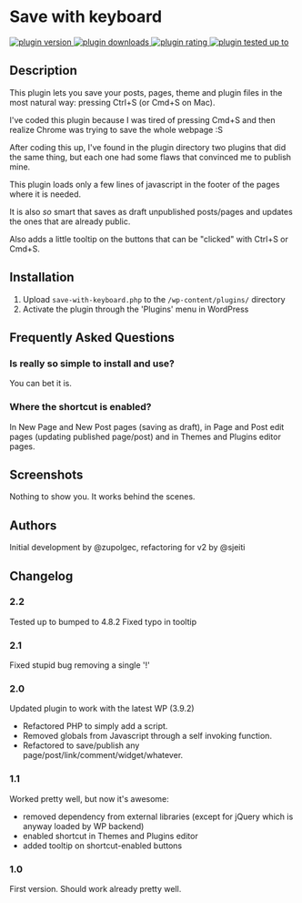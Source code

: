 # Save with keyboard

<p>
  <a href="https://wordpress.org/plugins/save-with-keyboard/">
    <img src="https://img.shields.io/wordpress/plugin/v/save-with-keyboard.svg?style=flat-square"
         alt="plugin version">
    <img src="https://img.shields.io/wordpress/plugin/dt/save-with-keyboard.svg?style=flat-square"
         alt="plugin downloads">
    <img src="https://img.shields.io/wordpress/plugin/r/save-with-keyboard.svg?style=flat-square"
         alt="plugin rating">
    <img src="https://img.shields.io/wordpress/v/save-with-keyboard.svg?style=flat-square"
         alt="plugin tested up to">
  </a>
</p>

## Description

This plugin lets you save your posts, pages, theme and plugin files in the most natural way: pressing Ctrl+S (or Cmd+S on Mac).

I've coded this plugin because I was tired of pressing Cmd+S and then realize Chrome was trying to save the whole webpage :S

After coding this up, I've found in the plugin directory two plugins that did the same thing, but each one had some flaws 
that convinced me to publish mine.

This plugin loads only a few lines of javascript in the footer of the pages where it is needed.

It is also *so* smart that saves as draft unpublished posts/pages and updates the ones that are already public.

Also adds a little tooltip on the buttons that can be "clicked" with Ctrl+S or Cmd+S.

## Installation

1. Upload `save-with-keyboard.php` to the `/wp-content/plugins/` directory
2. Activate the plugin through the 'Plugins' menu in WordPress

## Frequently Asked Questions

### Is really so simple to install and use?

You can bet it is.

### Where the shortcut is enabled?

In New Page and New Post pages (saving as draft), in Page and Post edit pages (updating published page/post) and in Themes and Plugins editor pages.

## Screenshots

Nothing to show you. It works behind the scenes.

## Authors

Initial development by @zupolgec, refactoring for v2 by @sjeiti

## Changelog

### 2.2
Tested up to bumped to 4.8.2
Fixed typo in tooltip

### 2.1
Fixed stupid bug removing a single '!'

### 2.0
Updated plugin to work with the latest WP (3.9.2)
*   Refactored PHP to simply add a script.
*   Removed globals from Javascript through a self invoking function.
*   Refactored to save/publish any page/post/link/comment/widget/whatever.

### 1.1
Worked pretty well, but now it's awesome:
*  removed dependency from external libraries (except for jQuery which is anyway loaded by WP backend)
*  enabled shortcut in Themes and Plugins editor
*  added tooltip on shortcut-enabled buttons

### 1.0
First version. Should work already pretty well.
